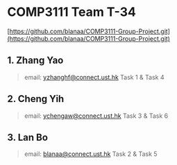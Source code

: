 # COMP3111 Team T-34
[https://github.com/blanaa/COMP3111-Group-Project.git](https://github.com/blanaa/COMP3111-Group-Project.git)
## 1. Zhang Yao
> email:  [yzhanghf@connect.ust.hk](yzhanghf@connect.ust.hk)
> Task 1 & Task 4
## 2. Cheng Yih
> email: [ychengaw@connect.ust.hk](ychengaw@connect.ust.hk)
> Task 3 & Task 6
## 3. Lan Bo
> email: [blanaa@connect.ust.hk](blanaa@connect.ust.hk)
> Task 2 & Task 5